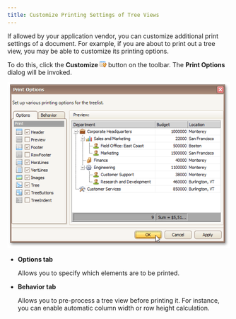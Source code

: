 ```yaml
---
title: Customize Printing Settings of Tree Views
---
```

If allowed by your application vendor, you can customize additional print settings of a document. For example, if you are about to print out a tree view, you may be able to customize its printing options.

To do this, click the **Customize** ![previewButtonCustomize](../../../../images/Img7442.png) button on the toolbar. The **Print Options** dialog will be invoked.

![PreviewPrintableEditorTree](../../../../images/Img7446.png)
* **Options tab**
	
	Allows you to specify which elements are to be printed.
* **Behavior tab**
	
	Allows you to pre-process a tree view before printing it. For instance, you can enable automatic column width or row height calculation.